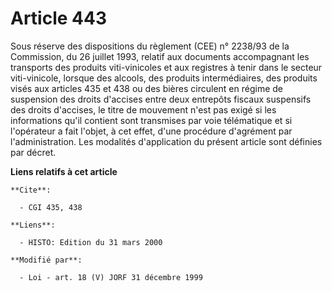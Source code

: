 # Article 443

Sous réserve des dispositions du règlement (CEE) n° 2238/93 de la Commission, du 26 juillet 1993, relatif aux documents
accompagnant les transports des produits viti-vinicoles et aux registres à tenir dans le secteur viti-vinicole, lorsque des
alcools, des produits intermédiaires, des produits visés aux articles 435 et 438 ou des bières circulent en régime de
suspension des droits d'accises entre deux entrepôts fiscaux suspensifs des droits d'accises, le titre de mouvement n'est pas
exigé si les informations qu'il contient sont transmises par voie télématique et si l'opérateur a fait l'objet, à cet effet,
d'une procédure d'agrément par l'administration. Les modalités d'application du présent article sont définies par décret.

**Liens relatifs à cet article**

	**Cite**:

	  - CGI 435, 438

	**Liens**:

	  - HISTO: Edition du 31 mars 2000

	**Modifié par**:

	  - Loi - art. 18 (V) JORF 31 décembre 1999
